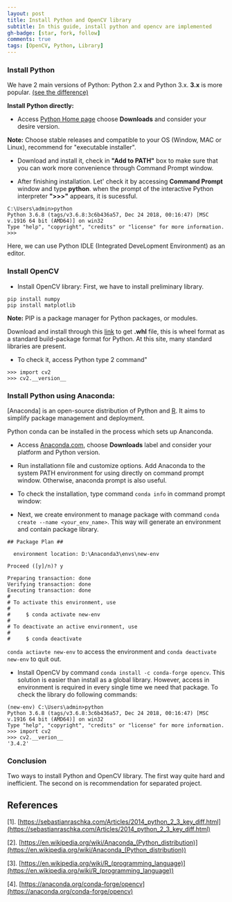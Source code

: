 ```yaml
---
layout: post
title: Install Python and OpenCV library
subtitle: In this guide, install python and opencv are implemented
gh-badge: [star, fork, follow]
comments: true
tags: [OpenCV, Python, Library]
---
```


### Install Python
We have 2 main versions of Python: Python 2.x and Python 3.x. **3.x** is more popular.
[(see the difference)](https://sebastianraschka.com/Articles/2014_python_2_3_key_diff.html)

**Install Python directly:**

- Access [Python Home page](https://www.python.org/) choose **Downloads** and consider your desire version. 

**Note:** Choose stable releases and compatible to your OS (Window, MAC or Linux), recommend for "executable installer".

- Download and install it, check in **"Add to PATH"** box to make sure that you can work more convenience through Command Prompt window.

- After finishing installation. Let' check it by accessing **Command Prompt** window and type **python**. when the prompt of the interactive Python interpreter **">>>"** appears, it is sucessful.

```
C:\Users\admin>python
Python 3.6.8 (tags/v3.6.8:3c6b436a57, Dec 24 2018, 00:16:47) [MSC v.1916 64 bit (AMD64)] on win32
Type "help", "copyright", "credits" or "license" for more information.
>>>
```
Here, we can use Python IDLE (Integrated DeveLopment Environment) as an editor.

### Install OpenCV

- Install OpenCV library: First, we have to install preliminary library.
```
pip install numpy
pip install matplotlib
```
**Note:** PIP is a package manager for Python packages, or modules.

Download and install through this [link](https://www.lfd.uci.edu/~gohlke/pythonlibs/) to get **.whl** file, this is wheel format as a standard build-package format for Python. At this site, many standard libraries are present.

- To check it, access Python type 2 command"
```
>>> import cv2
>>> cv2.__version__
```

### Install Python using Anaconda:

[Anaconda] is an open-source distribution of Python and [R](https://en.wikipedia.org/wiki/R_(programming_language)). It aims to simplify package management and deployment.

Python conda can be installed in the process which sets up Ananconda.

- Access [Anaconda.com](https://www.anaconda.com/), choose **Downloads** label and consider your platform and Python version.

- Run installationn file and customize options. Add Anaconda to the system PATH environment for using directly on command prompt window. Otherwise, anaconda prompt is also useful. 

- To check the installation, type command `conda info` in command prompt window:

- Next, we create environment to manage package with command `conda create --name <your_env_name>`. This way will generate an environment and contain package library.

```
## Package Plan ##

  environment location: D:\Anaconda3\envs\new-env

Proceed ([y]/n)? y

Preparing transaction: done
Verifying transaction: done
Executing transaction: done
#
# To activate this environment, use
#
#     $ conda activate new-env
#
# To deactivate an active environment, use
#
#     $ conda deactivate
```
`conda actiavte new-env` to access the environment and `conda deactivate new-env` to quit out.
- Install OpenCV by command `conda install -c conda-forge opencv`. This solution is easier than install as a global library. However, access in environment is required in every single time we need that package. To check the library do following commands:

```
(new-env) C:\Users\admin>python
Python 3.6.8 (tags/v3.6.8:3c6b436a57, Dec 24 2018, 00:16:47) [MSC v.1916 64 bit (AMD64)] on win32
Type "help", "copyright", "credits" or "license" for more information.
>>> import cv2
>>> cv2.__verion__
'3.4.2'
```
### Conclusion
Two ways to install Python and OpenCV library. The first way quite hard and inefficient. The second on is recommendation for separated project.

## References
[1]. [https://sebastianraschka.com/Articles/2014_python_2_3_key_diff.html](https://sebastianraschka.com/Articles/2014_python_2_3_key_diff.html)

[2]. [https://en.wikipedia.org/wiki/Anaconda_(Python_distribution)](https://en.wikipedia.org/wiki/Anaconda_(Python_distribution))

[3]. [https://en.wikipedia.org/wiki/R_(programming_language)](https://en.wikipedia.org/wiki/R_(programming_language))

[4]. [https://anaconda.org/conda-forge/opencv](https://anaconda.org/conda-forge/opencv)
